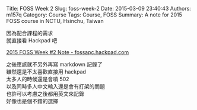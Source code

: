 Title: FOSS Week 2
Slug: foss-week-2
Date: 2015-03-09 23:40:43
Authors: m157q
Category: Course
Tags: Course, FOSS
Summary: A note for 2015 FOSS course in NCTU, Hsinchu, Taiwan

因為配合課程的需求  
就直接看 Hackpad 吧  
  
[2015 FOSS Week #2 Note - fossapc.hackpad.com](https://fossapc.hackpad.com/2015-FOSS-Week-2-Note#2015-FOSS-Week-2-Note)
  
之後應該就不另外再寫 markdown 記錄了  
雖然還是不太喜歡直接用 hackpad  
太多人的時候還是會噴 502  
以及同時多人中文輸入還是會有打架的問題  
也許可以考慮之後都用英文來記錄  
好像也是個不錯的選擇  

